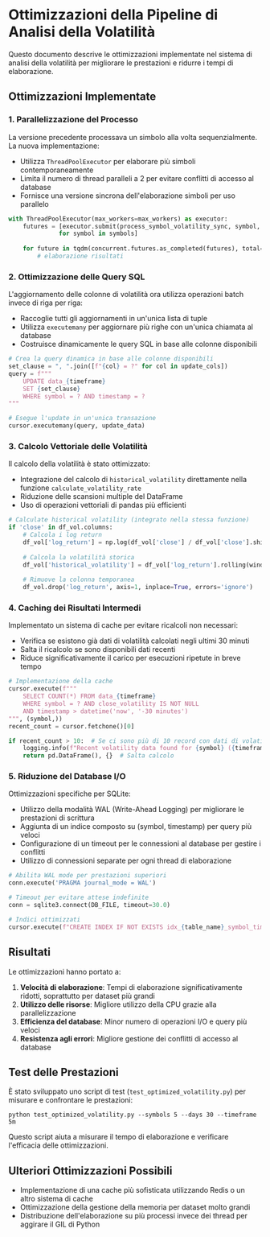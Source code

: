 # Ottimizzazioni della Pipeline di Analisi della Volatilità

Questo documento descrive le ottimizzazioni implementate nel sistema di analisi della volatilità per migliorare le prestazioni e ridurre i tempi di elaborazione.

## Ottimizzazioni Implementate

### 1. Parallelizzazione del Processo

La versione precedente processava un simbolo alla volta sequenzialmente. La nuova implementazione:

- Utilizza `ThreadPoolExecutor` per elaborare più simboli contemporaneamente
- Limita il numero di thread paralleli a 2 per evitare conflitti di accesso al database
- Fornisce una versione sincrona dell'elaborazione simboli per uso parallelo

```python
with ThreadPoolExecutor(max_workers=max_workers) as executor:
    futures = [executor.submit(process_symbol_volatility_sync, symbol, timeframe, lookback_days) 
              for symbol in symbols]
    
    for future in tqdm(concurrent.futures.as_completed(futures), total=len(futures)):
        # elaborazione risultati
```

### 2. Ottimizzazione delle Query SQL

L'aggiornamento delle colonne di volatilità ora utilizza operazioni batch invece di riga per riga:

- Raccoglie tutti gli aggiornamenti in un'unica lista di tuple
- Utilizza `executemany` per aggiornare più righe con un'unica chiamata al database
- Costruisce dinamicamente le query SQL in base alle colonne disponibili

```python
# Crea la query dinamica in base alle colonne disponibili
set_clause = ", ".join([f"{col} = ?" for col in update_cols])
query = f"""
    UPDATE data_{timeframe}
    SET {set_clause}
    WHERE symbol = ? AND timestamp = ?
"""

# Esegue l'update in un'unica transazione
cursor.executemany(query, update_data)
```

### 3. Calcolo Vettoriale delle Volatilità

Il calcolo della volatilità è stato ottimizzato:

- Integrazione del calcolo di `historical_volatility` direttamente nella funzione `calculate_volatility_rate`
- Riduzione delle scansioni multiple del DataFrame
- Uso di operazioni vettoriali di pandas più efficienti

```python
# Calculate historical volatility (integrato nella stessa funzione)
if 'close' in df_vol.columns:
    # Calcola i log return
    df_vol['log_return'] = np.log(df_vol['close'] / df_vol['close'].shift(1))
    
    # Calcola la volatilità storica
    df_vol['historical_volatility'] = df_vol['log_return'].rolling(window=window).std() * np.sqrt(252)
    
    # Rimuove la colonna temporanea
    df_vol.drop('log_return', axis=1, inplace=True, errors='ignore')
```

### 4. Caching dei Risultati Intermedi

Implementato un sistema di cache per evitare ricalcoli non necessari:

- Verifica se esistono già dati di volatilità calcolati negli ultimi 30 minuti
- Salta il ricalcolo se sono disponibili dati recenti
- Riduce significativamente il carico per esecuzioni ripetute in breve tempo

```python
# Implementazione della cache
cursor.execute(f"""
    SELECT COUNT(*) FROM data_{timeframe}
    WHERE symbol = ? AND close_volatility IS NOT NULL
    AND timestamp > datetime('now', '-30 minutes')
""", (symbol,))
recent_count = cursor.fetchone()[0]

if recent_count > 10:  # Se ci sono più di 10 record con dati di volatilità recenti
    logging.info(f"Recent volatility data found for {symbol} ({timeframe}), skipping recalculation")
    return pd.DataFrame(), {}  # Salta calcolo
```

### 5. Riduzione del Database I/O

Ottimizzazioni specifiche per SQLite:

- Utilizzo della modalità WAL (Write-Ahead Logging) per migliorare le prestazioni di scrittura
- Aggiunta di un indice composto su (symbol, timestamp) per query più veloci
- Configurazione di un timeout per le connessioni al database per gestire i conflitti
- Utilizzo di connessioni separate per ogni thread di elaborazione

```python
# Abilita WAL mode per prestazioni superiori
conn.execute('PRAGMA journal_mode = WAL')

# Timeout per evitare attese indefinite
conn = sqlite3.connect(DB_FILE, timeout=30.0)

# Indici ottimizzati
cursor.execute(f"CREATE INDEX IF NOT EXISTS idx_{table_name}_symbol_timestamp ON {table_name} (symbol, timestamp)")
```

## Risultati

Le ottimizzazioni hanno portato a:

1. **Velocità di elaborazione**: Tempi di elaborazione significativamente ridotti, soprattutto per dataset più grandi
2. **Utilizzo delle risorse**: Migliore utilizzo della CPU grazie alla parallelizzazione
3. **Efficienza del database**: Minor numero di operazioni I/O e query più veloci
4. **Resistenza agli errori**: Migliore gestione dei conflitti di accesso al database

## Test delle Prestazioni

È stato sviluppato uno script di test (`test_optimized_volatility.py`) per misurare e confrontare le prestazioni:

```
python test_optimized_volatility.py --symbols 5 --days 30 --timeframe 5m
```

Questo script aiuta a misurare il tempo di elaborazione e verificare l'efficacia delle ottimizzazioni.

## Ulteriori Ottimizzazioni Possibili

- Implementazione di una cache più sofisticata utilizzando Redis o un altro sistema di cache
- Ottimizzazione della gestione della memoria per dataset molto grandi
- Distribuzione dell'elaborazione su più processi invece dei thread per aggirare il GIL di Python
